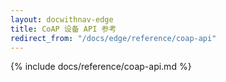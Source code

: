 ```yaml
---
layout: docwithnav-edge
title: CoAP 设备 API 参考
redirect_from: "/docs/edge/reference/coap-api"
---
```


{% include docs/reference/coap-api.md %}